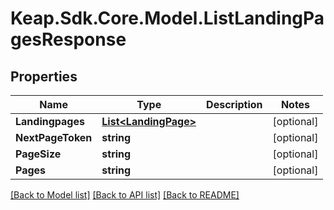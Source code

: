 # Keap.Sdk.Core.Model.ListLandingPagesResponse

## Properties

Name | Type | Description | Notes
------------ | ------------- | ------------- | -------------
**Landingpages** | [**List&lt;LandingPage&gt;**](LandingPage.md) |  | [optional] 
**NextPageToken** | **string** |  | [optional] 
**PageSize** | **string** |  | [optional] 
**Pages** | **string** |  | [optional] 

[[Back to Model list]](../README.md#documentation-for-models) [[Back to API list]](../README.md#documentation-for-api-endpoints) [[Back to README]](../README.md)

